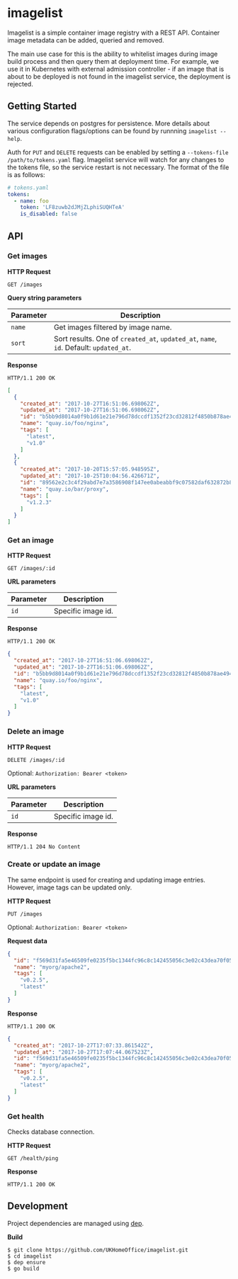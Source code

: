 # imagelist

Imagelist is a simple container image registry with a REST API. Container image
metadata can be added, queried and removed.

The main use case for this is the ability to whitelist images during image build
process and then query them at deployment time. For example, we use it in
Kubernetes with external admission controller - if an image that is about to be
deployed is not found in the imagelist service, the deployment is rejected.

## Getting Started

The service depends on postgres for persistence. More details about various
configuration flags/options can be found by runnning `imagelist --help`.

Auth for `PUT` and `DELETE` requests can be enabled by setting a `--tokens-file
/path/to/tokens.yaml` flag. Imagelist service will watch for any changes to the
tokens file, so the service restart is not necessary. The format of the file is
as follows:

```yaml
# tokens.yaml
tokens:
  - name: foo
    token: 'LF8zuwb2dJMjZLphiSUQHTeA'
    is_disabled: false
```

## API

### Get images

**HTTP Request**

`GET /images`

**Query string parameters**

| Parameter | Description |
| --------- | ----------- |
| `name`    | Get images filtered by image name. |
| `sort`    | Sort results. One of `created_at`, `updated_at`, `name`, `id`. Default: `updated_at`. |

**Response**

`HTTP/1.1 200 OK`

```json
[
  {
    "created_at": "2017-10-27T16:51:06.698062Z",
    "updated_at": "2017-10-27T16:51:06.698062Z",
    "id": "b5bb9d8014a0f9b1d61e21e796d78dccdf1352f23cd32812f4850b878ae4944c",
    "name": "quay.io/foo/nginx",
    "tags": [
      "latest",
      "v1.0"
    ]
  },
  {
    "created_at": "2017-10-20T15:57:05.948595Z",
    "updated_at": "2017-10-25T10:04:56.426671Z",
    "id": "89562e2c3c4f29abd7e7a3586908f147ee0abeabbf9c07582daf632872b8ac0a",
    "name": "quay.io/bar/proxy",
    "tags": [
      "v1.2.3"
    ]
  }
]
```

### Get an image

**HTTP Request**

`GET /images/:id`

**URL parameters**

| Parameter | Description |
| --------- | ----------- |
| `id`      | Specific image id. |

**Response**

`HTTP/1.1 200 OK`

```json
{
  "created_at": "2017-10-27T16:51:06.698062Z",
  "updated_at": "2017-10-27T16:51:06.698062Z",
  "id": "b5bb9d8014a0f9b1d61e21e796d78dccdf1352f23cd32812f4850b878ae4944c",
  "name": "quay.io/foo/nginx",
  "tags": [
    "latest",
    "v1.0"
  ]
}
```

### Delete an image

**HTTP Request**

`DELETE /images/:id`

Optional: `Authorization: Bearer <token>`

**URL parameters**

| Parameter | Description |
| --------- | ----------- |
| `id`      | Specific image id. |

**Response**

`HTTP/1.1 204 No Content`


### Create or update an image

The same endpoint is used for creating and updating image entries. However,
image tags can be updated only.

**HTTP Request**

`PUT /images`

Optional: `Authorization: Bearer <token>`

**Request data**

```json
{
  "id": "f569d31fa5e46509fe0235f5bc1344fc96c8c142455056c3e02c43dea70f05eb",
  "name": "myorg/apache2",
  "tags": [
    "v0.2.5",
    "latest"
  ]
}
```

**Response**

`HTTP/1.1 200 OK`

```json
{
  "created_at": "2017-10-27T17:07:33.861542Z",
  "updated_at": "2017-10-27T17:07:44.067523Z",
  "id": "f569d31fa5e46509fe0235f5bc1344fc96c8c142455056c3e02c43dea70f05eb",
  "name": "myorg/apache2",
  "tags": [
    "v0.2.5",
    "latest"
  ]
}
```

### Get health

Checks database connection.

**HTTP Request**

`GET /health/ping`

**Response**

`HTTP/1.1 200 OK`


## Development

Project dependencies are managed using [dep](https://github.com/golang/dep).

**Build**

```
$ git clone https://github.com/UKHomeOffice/imagelist.git
$ cd imagelist
$ dep ensure
$ go build
```
